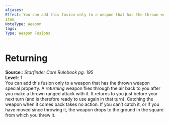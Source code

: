 ```yaml
---
aliases: 
Effect: You can add this fusion only to a weapon that has the thrown weapon special property. A _returning_ weapon flies through the air back to you after you make a thrown ranged attack with it. It returns to you just before your next turn (and is therefore ready to use again in that turn). Catching the weapon when it comes back takes no action. If you can’t catch it, or if you have moved since throwing it, the weapon drops to the ground in the square from which you threw it.
Item
NoteType: Weapon
tags: 
Type: Weapon Fusions
---
```


# Returning

**Source**:: _Starfinder Core Rulebook pg. 195_  
**Level**:: 1  
You can add this fusion only to a weapon that has the thrown weapon special property. A _returning_ weapon flies through the air back to you after you make a thrown ranged attack with it. It returns to you just before your next turn (and is therefore ready to use again in that turn). Catching the weapon when it comes back takes no action. If you can’t catch it, or if you have moved since throwing it, the weapon drops to the ground in the square from which you threw it.
